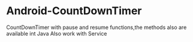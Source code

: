 # Android-CountDownTimer
CountDownTimer with pause and resume functions,the methods also are available int Java
Also work with Service
